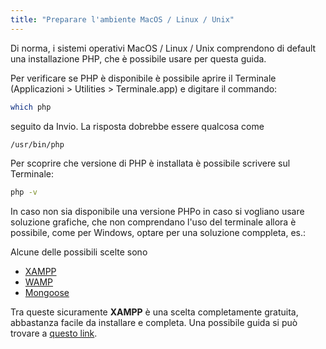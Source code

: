 ```yaml
---
title: "Preparare l'ambiente MacOS / Linux / Unix"
---
```


Di norma, i sistemi operativi MacOS / Linux / Unix comprendono di default una installazione PHP, che è possibile 
usare per questa guida.

Per verificare se PHP è disponibile è possibile aprire il Terminale (Applicazioni > Utilities > Terminale.app)
e digitare il commando: 
```bash
which php
``` 
seguito da Invio. La risposta dobrebbe essere qualcosa come 
```bash
/usr/bin/php
```

Per scoprire che versione di PHP è installata è possibile scrivere sul Terminale: 
```bash
php -v
```

In caso non sia disponibile una versione PHPo in caso si vogliano usare soluzione grafiche, che non comprendano
l'uso del terminale allora è possibile, come per Windows, optare per una soluzione comppleta, es.:

Alcune delle possibili scelte sono
- [XAMPP](https://www.apachefriends.org/)
- [WAMP](https://www.mamp.info/)
- [Mongoose](https://github.com/cesanta/mongoose)

Tra queste sicuramente **XAMPP** è una scelta completamente gratuita, abbastanza facile da installare e completa.
Una possibile guida si può trovare a [questo link](https://download.html.it/tutorial/xampp-guida-al-download-alla-configurazione/).